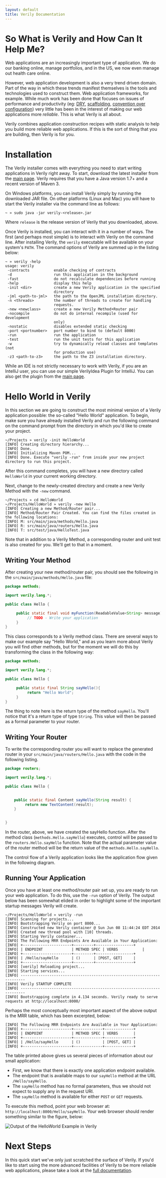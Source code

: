 ```yaml
---
layout: default
title: Verily Documentation
---
```


So What is Verily and How Can It Help Me?
========================================

Web applications are an increasingly important type of application. We do our banking online, manage portfolios, and in the US, we now even manage out health care online. 

However, web application development is also a very trend driven domain. Part of the way in which these trends manifest themselves is the tools and technologies used to construct them. Web application frameworks, for example. While much work has been done that focuses on issues of performance and productivity (eg: [DRY](http://en.wikipedia.org/wiki/Don't_repeat_yourself), [scaffolding](http://en.wikipedia.org/wiki/Scaffold_(programming)), [convention over configuration](http://en.wikipedia.org/wiki/Convention_over_configuration)) very little has been in the interest of making our web applications more *reliable*. This is what Verily is all about. 

Verily combines application construction recipes with static analysis to help you build more reliable web applications. If this is the sort of thing that you are building, then Verily is for you. 


Installation 
========================

The Verily installer comes with everything you need to start writing applications in Verily right away. To start, download the latest installer from the [main page](/). Verily requires that you have a Java version 1.7+ and a recent version of Maven 3. 

On Windows platforms, you can install Verily simply by running the downloaded JAR file. On other platforms (Linux and Mac) you will have to start the Verily installer via the command line as follows:

~~~ shell
~ » sudo java -jar verily-<release>.jar
~~~

Where `release` is the release version of Verily that you downloaded, above.

Once Verily is installed, you can interact with it in a number of ways. The first (and perhaps most simple) is to interact with Verily on the command line. After installing Verily, the `verily` executable will be available on your system's `PATH`. The command options of Verily are summed up in the listing below:

~~~ shell
~ » verily -help                                                                                                               
usage: verily
 -contracts           enable checking of contracts
 -d                   run this application in the background
 -fast                do not recalculate dependencies before running
 -help                display this help
 -init <dir>          create a new Verily application in the specified
                      directory
 -jml <path-to-jml>   the path to the OpenJML installation directory.
 -n <threads>         the number of threads to create for handling
                      requests.
 -new <newclass>      create a new Verily Method+Router pair
 -nocompile           do not do internal recompile (used for development
                      only)
 -nostatic            disables extended static checking
 -port <portnumber>   port number to bind to (default 8000)
 -run                 run the application
 -test                run the unit tests for this application
 -w                   try to dynamically reload classes and templates (not
                      for production use)
 -z3 <path-to-z3>     the path to the Z3 installation directory.
~~~

While an IDE is not strictly necessary to work with Verily, if you are an IntelliJ user, you can use our simple VerilyIdea Plugin for IntelliJ. You can also get the plugin from the [main page](/). 


Hello World in Verily
=====================

In this section we are going to construct the most minimal version of a Verily application possible: the so-called "Hello World" application. To begin, make sure you have already installed Verily and run the following command on the command prompt from the directory in which you'd like to create your project.

~~~ shell
~/Projects » verily -init HelloWorld                                                                                           
[INFO] Creating directory hierarchy...
[INFO] Done.
[INFO] Initializing Maven POM...
[INFO] Done. Execute "verily -run" from inside your new project directory to run this project.
~~~

After this command completes, you will have a new directory called `HelloWorld` in your current working directory. 

Next, change to the newly-created directory and create a new Verily Method with the `-new` command. 

~~~ shell 
~/Projects » cd HelloWorld 
~/Projects/HelloWorld » verily -new Hello                                                                                      
[INFO] Creating a new Method/Router pair...
[INFO] Method/Router Pair Created. You can find the files created in the following locations:
[INFO] M: src/main/java/methods/Hello.java
[INFO] R: src/main/java/routers/Hello.java
[INFO] T: src/test/java/HelloTest.java
~~~

Note that in addition to a Verily Method, a corresponding router and unit test is also created for you. We'll get to that in a moment. 

Writing Your Method
-------------------

After creating your new method/router pair, you should see the following in the `src/main/java/methods/Hello.java` file: 

~~~ java
package methods;

import verily.lang.*;

public class Hello {

     public static final void myFunction(ReadableValue<String> message){
          // TODO - Write your application
     }
}
~~~
 
This class corresponds to a Verily method class. There are several ways to make our example say "Hello World," and as you learn more about Verily you will find other methods, but for the moment we will do this by transforming the class in the following way:

~~~ java
package methods;

import verily.lang.*;

public class Hello {

     public static final String sayHello(){
	      return "Hello World";
     }
}
~~~

The thing to note here is the return type of the method `sayHello`. You'll notice that it's a return type of type `String`. This value will then be passed as a formal parameter to your router.

Writing Your Router
-------------------

To write the corresponding router you will want to replace the generated router in your `src/main/java/routers/Hello.java` with the code in the following listing. 

~~~ java
package routers;

import verily.lang.*;

public class Hello {
    

    public static final Content sayHello(String result) {
	     return new TextContent(result);
    }
    

}
~~~

In the router, above, we have created the sayHello function. After the method class (`methods.Hello.sayHello`) executes, control will be passed to the `routers.Hello.sayHello` function. Note that the actual parameter value of the router method will be the return value of the `methods.Hello.sayHello`.

The control flow of a Verily application looks like the application flow given in the following diagram. 


Running Your Application
------------------------

Once you have at least one method/router pair set up, you are ready to run your web application. To do this, use the `-run` option of Verily. The output below has been somewhat elided in order to highlight some of the important startup messages Verily will create. 


~~~ shell
~/Projects/HelloWorld » verily -run
[INFO] Scanning for projects...
[INFO] Bootstrapping Verily on port 8000...
[INFO] Constructed new Verily container @ Sun Jun 08 11:44:24 EDT 2014
[INFO] Created new thread pool with [10] threads.
[INFO] Starting Verily container...
[INFO] The Following MRR Endpoints Are Available in Your Application:
[INFO] +----------------------+---------+-----------------+
[INFO] | ENDPOINT             | METHOD SPEC | VERBS           |
[INFO] +----------------------+---------+-----------------+
[INFO] | /Hello/sayHello      | ()      | [POST, GET]     |
[INFO] +----------------------+---------+-----------------+
[INFO] [verily] Reloading project...
[INFO] Starting services...
[INFO] ------------------------------------------------------------------------
[INFO] Verily STARTUP COMPLETE
[INFO] ------------------------------------------------------------------------
[INFO] Bootstrapping complete in 4.134 seconds. Verily ready to serve requests at http://localhost:8000/
~~~

Perhaps the most conceptually most important aspect of the above output is the MRR table, which has been excerpted, below:

~~~ shell
[INFO] The Following MRR Endpoints Are Available in Your Application:
[INFO] +----------------------+-------------+-------------+
[INFO] | ENDPOINT             | METHOD SPEC | VERBS       |
[INFO] +----------------------+-------------+-------------+
[INFO] | /Hello/sayHello      | ()          | [POST, GET] |
[INFO] +----------------------+-------------+-------------+
~~~

The table printed above gives us several pieces of information about our small application:

* First, we know that there is exactly one application endpoint available. 
* The endpoint that is available maps to our `sayHello` method at the URL `/Hello/sayHello`.
* The `sayHello` method has no formal parameters, thus we should not expect to supply any in the request URI. 
* The `sayHello` method is available for either `POST` or `GET` requests. 

To execute this method, point your web browser at: `http://localhost:8000/Hello/sayHello`. Your web browser should render something similar to the figure, below:

![Output of the HelloWorld Example in Verily](/images/hello-world.png)


Next Steps
==========

In this quick start we've only just scratched the surface of Verily. If you'd like to start using the more advanced facilities of Verily to be more reliable web applications, please take a look at the [full documentation]().
